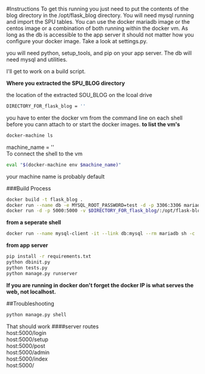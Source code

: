 #Instructions
To get this running you just need to put the contents of the blog directory in the /opt/flask_blog directory.  You will need mysql running and import the SPU tables.  You can use the docker mariadb image or the centos image or a combination of both running within the docker vm.  As long as the db is accessible to the app server it should not matter how you configure your docker image.  Take a look at settings.py.

you will need python, setup_tools, and pip on your app server.
The db will need mysql and utilities.

I'll get to work on a build script.

**Where you extracted the SPU_BLOG directory**  
  
the location of the extracted SOU_BLOG on the lcoal drive

```bash  
DIRECTORY_FOR_flask_blog = ''
```
you have to enter the docker vm from the command line on each shell before you cann attach to or start the docker images.
**to list the vm's**
```bash  
docker-machine ls
```

machine_name = ''  
To connect the shell to the vm  
```bash  
eval "$(docker-machine env $machine_name)"
```
your machine name is probably default 

###Build Process  
```bash  
docker build -t flask_blog .
docker run --name db -e MYSQL_ROOT_PASSWORD=test -d -p 3306:3306 mariadb
docker run -d -p 5000:5000 -v $DIRECTORY_FOR_flask_blog/:/opt/flask-blog --name web --link db:mysql flask-intro-mysql
```  
**from a seperate shell**    
```bash  
docker run --name mysql-client -it --link db:mysql --rm mariadb sh -c 'exec mysql -uroot -ptest -hmysql'
```  
**from app server**
```bash  
pip install -r requirements.txt
python dbinit.py
python tests.py
python manage.py runserver
```  
**If you are running in docker don't forget the docker IP is what serves the web, not localhost.**  

##Troubleshooting
```bash  
python manage.py shell
```  
That should work
####server routes  
host:5000/login  
host:5000/setup  
host:5000/post  
host:5000/admin  
host:5000/index  
host:5000/  
